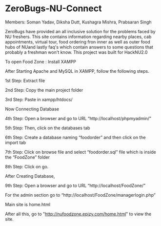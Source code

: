 # ZeroBugs-NU-Connect
Members: Soman Yadav, Diksha Dutt, Kushagra Mishra, Prabsaran Singh

ZeroBugs have provided an all inclusive solution for the problems faced by NU freshers. This site contains information regarding nearby places, cab appointments, virtual tour, food ordering fron inner as well as outer food hubs of NUand lastly faq's which contain answers to some questions that probably a freshman won't know. This project was built for HackNU2.0

To open Food Zone :
Install XAMPP 

After Starting Apache and MySQL in XAMPP, follow the following steps.

1st Step: Extract file

2nd Step: Copy the main project folder

3rd Step: Paste in xampp/htdocs/
 
Now Connecting Database

4th Step: Open a browser and go to URL “http://localhost/phpmyadmin/”

5th Step: Then, click on the databases tab

6th Step: Create a database naming “foodorder” and then click on the import tab

7th Step: Click on browse file and select “foodorder.sql” file which is inside the “FoodZone” folder

8th Step: Click on go.

After Creating Database,

9th Step: Open a browser and go to URL “http://localhost/FoodZone/”

For the admin section go to “http://localhost/FoodZone/managerlogin.php”


Main site is home.html

After all this, go to "http://nufoodzone.epizy.com/home.html" to view the site.

